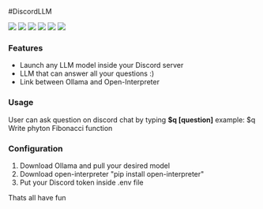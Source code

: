#DiscordLLM

![](https://img.shields.io/github/stars/pandao/editor.md.svg) ![](https://img.shields.io/github/forks/pandao/editor.md.svg) ![](https://img.shields.io/github/tag/pandao/editor.md.svg) ![](https://img.shields.io/github/release/pandao/editor.md.svg) ![](https://img.shields.io/github/issues/pandao/editor.md.svg) ![](https://img.shields.io/bower/v/editor.md.svg)

### Features
- Launch any LLM model inside your Discord server
- LLM that can answer all your questions :)
- Link between Ollama and Open-Interpreter

### Usage
User can ask question on discord chat by typing
**$q [question]**
example: $q Write phyton Fibonacci function

### Configuration
1. Download Ollama and pull your desired model
2. Download open-interpreter "pip install open-interpreter"
3. Put your Discord token inside .env file 

Thats all have fun


